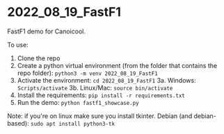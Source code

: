 # 2022_08_19_FastF1
FastF1 demo for Canoicool.

To use:

1. Clone the repo
2. Create a python virtual environment (from the folder that contains the repo folder):
  `python3 -m venv 2022_08_19_FastF1`
3. Activate the environment:
  `cd 2022_08_19_FastF1`
3a.  Windows: `Scripts/activate`
3b.  Linux/Mac: `source bin/activate`
4. Install the requirements:
	`pip install -r requirements.txt`
5. Run the demo:
	`python fastf1_showcase.py`


Note: if you're on linux make sure you install tkinter.
Debian (and debian-based): `sudo apt install python3-tk`

